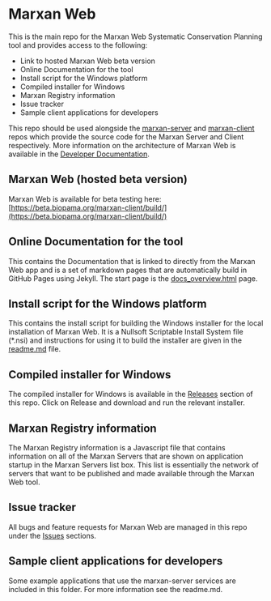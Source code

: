 # Marxan Web
This is the main repo for the Marxan Web Systematic Conservation Planning tool and provides access to the following:
- Link to hosted Marxan Web beta version  
- Online Documentation for the tool
- Install script for the Windows platform
- Compiled installer for Windows
- Marxan Registry information
- Issue tracker
- Sample client applications for developers  

This repo should be used alongside the [marxan-server](https://github.com/andrewcottam/marxan-server) and [marxan-client](https://github.com/andrewcottam/marxan-client) repos which provide the source code for the Marxan Server and Client respectively. More information on the architecture of Marxan Web is available in the [Developer Documentation](https://andrewcottam.github.io/marxan-web/documentation/docs_dev.html).  

## Marxan Web (hosted beta version)
Marxan Web is available for beta testing here: [https://beta.biopama.org/marxan-client/build/](https://beta.biopama.org/marxan-client/build/)

## Online Documentation for the tool
This contains the Documentation that is linked to directly from the Marxan Web app and is a set of markdown pages that are automatically build in GitHub Pages using Jekyll. The start page is the [docs_overview.html](https://andrewcottam.github.io/marxan-web/documentation/docs_overview.html) page.  

## Install script for the Windows platform
This contains the install script for building the Windows installer for the local installation of Marxan Web. It is a Nullsoft Scriptable Install System file (*.nsi) and instructions for using it to build the installer are given in the [readme.md](https://andrewcottam.github.io/marxan-web/installers/windows/) file.

## Compiled installer for Windows
The compiled installer for Windows is available in the [Releases](https://github.com/andrewcottam/marxan-web/releases) section of this repo. Click on Release and download and run the relevant installer.  

## Marxan Registry information
The Marxan Registry information is a Javascript file that contains information on all of the Marxan Servers that are shown on application startup in the Marxan Servers list box. This list is essentially the network of servers that want to be published and made available through the Marxan Web tool.  

## Issue tracker
All bugs and feature requests for Marxan Web are managed in this repo under the [Issues](https://github.com/andrewcottam/marxan-web/issues) sections.  

## Sample client applications for developers  
Some example applications that use the marxan-server services are included in this folder. For more information see the readme.md.  

